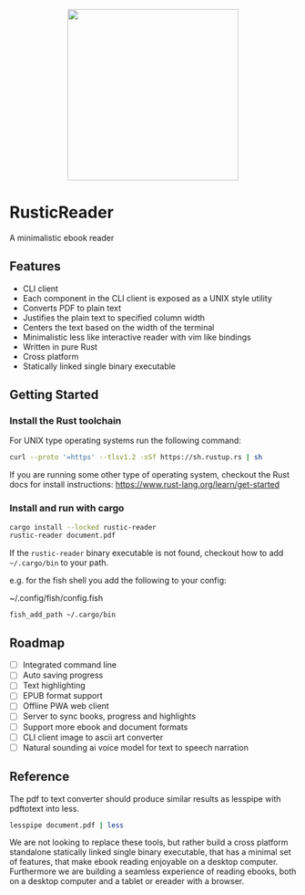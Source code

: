 <p align="center">
  <a href="https://github.com/kruserr/rustic-reader" target="_blank">
    <img width="300" src="https://raw.githubusercontent.com/kruserr/rustic-reader/main/assets/logo/logo.svg">
  </a>
</p>

# RusticReader
A minimalistic ebook reader

## Features
- CLI client
- Each component in the CLI client is exposed as a UNIX style utility
- Converts PDF to plain text
- Justifies the plain text to specified column width
- Centers the text based on the width of the terminal
- Minimalistic less like interactive reader with vim like bindings
- Written in pure Rust
- Cross platform
- Statically linked single binary executable

## Getting Started
### Install the Rust toolchain
For UNIX type operating systems run the following command:
```sh
curl --proto '=https' --tlsv1.2 -sSf https://sh.rustup.rs | sh
```

If you are running some other type of operating system, checkout the Rust docs for install instructions: https://www.rust-lang.org/learn/get-started

### Install and run with cargo
```sh
cargo install --locked rustic-reader
rustic-reader document.pdf
```

If the `rustic-reader` binary executable is not found, checkout how to add `~/.cargo/bin` to your path.

e.g. for the fish shell you add the following to your config:

~/.config/fish/config.fish
```fish
fish_add_path ~/.cargo/bin
```

## Roadmap
- [ ] Integrated command line
- [ ] Auto saving progress
- [ ] Text highlighting
- [ ] EPUB format support
- [ ] Offline PWA web client
- [ ] Server to sync books, progress and highlights
- [ ] Support more ebook and document formats
- [ ] CLI client image to ascii art converter
- [ ] Natural sounding ai voice model for text to speech narration

## Reference
The pdf to text converter should produce similar results as lesspipe with pdftotext into less.
```sh
lesspipe document.pdf | less
```

We are not looking to replace these tools, but rather build a cross platform standalone statically linked single binary executable, that has a minimal set of features, that make ebook reading enjoyable on a desktop computer.
Furthermore we are building a seamless experience of reading ebooks, both on a desktop computer and a tablet or ereader with a browser.
